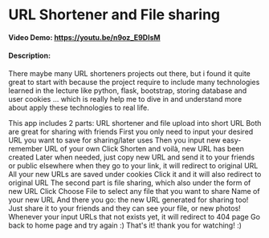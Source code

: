 # URL Shortener and File sharing

#### Video Demo: https://youtu.be/n9oz_E9DIsM

#### Description:

There maybe many URL shorteners projects out there, but i found it quite great to start with because the project require to include many technologies learned in the lecture like python, flask, bootstrap, storing database and user cookies ... which is really help me to dive in and understand more about apply these technologies to real life.

This app includes 2 parts: URL shortener and file upload into short URL
Both are great for sharing with friends
First you only need to input your desired URL you want to save for sharing/later uses
Then you input new easy-remember URL of your own
Click Shorten and voilà, new URL has been created
Later when needed, just copy new URL and send it to your friends or public elsewhere
when they go to your link, it will redirect to original URL
All your new URLs are saved under cookies
Click it and it will also redirect to original URL
The second part is file sharing, which also under the form of new URL
Click Choose File to select any file that you want to share
Name of your new URL
And there you go: the new URL generated for sharing too!
Just share it to your friends and they can see your file, or new photos!
Whenever your input URLs that not exists yet, it will redirect to 404 page
Go back to home page and try again :)
That's it! thank you for watching! :)
